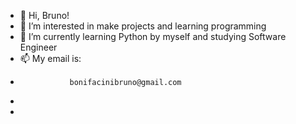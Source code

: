 - 👋 Hi, Bruno!
- 👀 I’m interested in make projects and learning programming
- 🌱 I’m currently learning Python by myself and studying Software Engineer
- 📫 My email is:
-                bonifacinibruno@gmail.com
-                      
-                     
<!---
BruBonif/BruBonif is a ✨ special ✨ repository because its `README.md` (this file) appears on your GitHub profile.
You can click the Preview link to take a look at your changes.
--->
